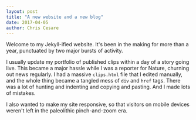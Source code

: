 ```yaml
---
layout: post
title: "A new website and a new blog"
date: 2017-04-05
author: Chris Cesare
---
```

Welcome to my Jekyll-ified website. It's been in the making for more than a year, punctuated by two major bursts of activity.

I usually update my portfolio of published clips within a day of a story going live. This became a major hassle while I was a reporter for Nature, churning out news regularly. I had a massive <code>clips.html</code> file that I edited manually, and the whole thing became a tangled mess of <code>div</code> and <code>href</code> tags. There was a lot of hunting and indenting and copying and pasting. And I made lots of mistakes.

I also wanted to make my site responsive, so that visitors on mobile devices weren't left in the paleolithic pinch-and-zoom era.
